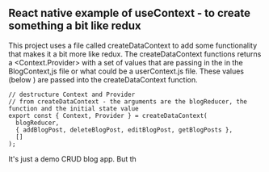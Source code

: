## React native example of useContext - to create something a bit like redux

This project uses a file called createDataContext to add some functionality
that makes it a bit more like redux. The createDataContext functions returns
a  <Context.Provider> with a set of values that are passing in the in the BlogContext,js
file or what could be a userContext.js file. These values (below ) are passed into the createDataContext
function. 

```
// destructure Context and Provider
// from createDataContext - the arguments are the blogReducer, the function and the initial state value
export const { Context, Provider } = createDataContext(
  blogReducer,
  { addBlogPost, deleteBlogPost, editBlogPost, getBlogPosts },
  []
);
```

It's just a demo CRUD blog app. But th